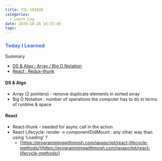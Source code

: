 ```yaml
---
title: TIL-191028
categories:
  - Learn Log
date: 2019-10-28 14:25:49
tags:
---
```


### <span style="color:royalblue"> Today I Learned

Summary

- [DS & Algo : Array / Big O Notation ](#DS-amp-Algo)
- [React : Redux-thunk ](#React)

<!-- more -->

#### DS & Algo

- Array (2 pointers) - remove duplicate elements in sorted array
- Big O Notation : number of operations the computer has to do in terms of runtime & space

#### React

- React-thunk - needed for async call in the action
- React Lifecycle: render → componentDidMount : any other way than using 'Loading' ?
  - [https://programmingwithmosh.com/javascript/react-lifecycle-methods/](https://programmingwithmosh.com/javascript/react-lifecycle-methods/)

